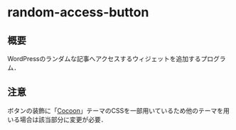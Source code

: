 # random-access-button

## 概要
WordPressのランダムな記事へアクセスするウィジェットを追加するプログラム．

## 注意
ボタンの装飾に「[Cocoon](https://wp-cocoon.com/)」テーマのCSSを一部用いているため他のテーマを用いる場合は該当部分に変更が必要．
